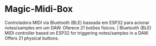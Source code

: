 # Magic-Midi-Box
Controladora MIDI via Bluetooth (BLE) baseada em ESP32 para acionar notas/samples em um DAW. Oferece 21 botões físicos. | Bluetooth (BLE) MIDI controller based on ESP32 for triggering notes/samples in a DAW. Offers 21 physical buttons.
